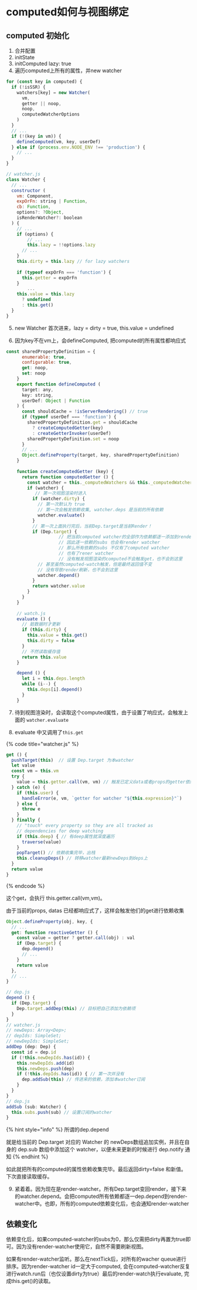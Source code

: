 # computed如何与视图绑定

## computed 初始化

1. 合并配置
2. initState
3. initComputed lazy: true
4. 遍历computed上所有的属性，并new watcher

```javascript
for (const key in computed) {
  if (!isSSR) {
    watchers[key] = new Watcher(
      vm,
      getter || noop,
      noop,
      computedWatcherOptions
    )
  }
  // ...
  if (!(key in vm)) {
    defineComputed(vm, key, userDef)
  } else if (process.env.NODE_ENV !== 'production') {
    // ...
  }
}

// watcher.js
class Watcher {
  // ...
  constructor (
    vm: Component,
    expOrFn: string | Function,
    cb: Function,
    options?: ?Object,
    isRenderWatcher?: boolean
  ) {
    // ...
    if (options) {
    	// ...
    	this.lazy = !!options.lazy
      // ...
    }
    this.dirty = this.lazy // for lazy watchers
      
    if (typeof expOrFn === 'function') {
      this.getter = expOrFn
    } 
		...
    this.value = this.lazy
      ? undefined
      : this.get()
  }
}
```

5. new Watcher 首次进来，lazy = dirty = true, this.value = undefined

6. 因为key不在vm上，会defineComputed, 把computed的所有属性都响应式

```javascript
const sharedPropertyDefinition = {
      enumerable: true,
      configurable: true,
      get: noop,
      set: noop
    }
    export function defineComputed (
      target: any,
      key: string,
      userDef: Object | Function
    ) {
      const shouldCache = !isServerRendering() // true
      if (typeof userDef === 'function') {
        sharedPropertyDefinition.get = shouldCache
          ? createComputedGetter(key)
          : createGetterInvoker(userDef)
        sharedPropertyDefinition.set = noop
      } 
      // ...
      Object.defineProperty(target, key, sharedPropertyDefinition)
    }
    
    function createComputedGetter (key) {
      return function computedGetter () {
        const watcher = this._computedWatchers && this._computedWatchers[key]
        if (watcher) {
           // 第一次视图渲染时进入
          if (watcher.dirty) { 
            // 第一次默认为 true
            // 第一次会触发依赖收集, watcher.deps 是当前的所有依赖
            watcher.evaluate() 
          }
          // 第一次上面执行完后，当前Dep.target是当前Render！
          if (Dep.target) { 
    				// 把当前computed watcher的全部作为依赖都逐一添加到render watcher
    				// 因此逐一依赖的subs 也会有render watcher
    				// 那么所有依赖的subs 不仅有了computed watcher
    				// 也有了rener watcher
    				// 没有触发视图渲染的computed不会触发get，也不会到这里
            // 甚至虽然computed-watch触发，但是最终返回值不变
            // 没有导致render刷新，也不会到这里
            watcher.depend() 
          }
          return watcher.value
        }
      }
    }
    
    // watch.js
    evaluate () {
      // 脏数据时才更新
      if (this.dirty) {
        this.value = this.get()
        this.dirty = false
      }
      // 不然读取缓存值
      return this.value
    }

    depend () {
      let i = this.deps.length
      while (i--) {
        this.deps[i].depend()
      }
    }
```

7. 待到视图渲染时，会读取这个computed属性，由于设置了响应式，会触发上面的 `watcher.evaluate` 

8. evaluate 中又调用了`this.get` 

{% code title="watcher.js" %}
```javascript
get () {
  pushTarget(this)  // 设置 Dep.target 为本watcher
  let value
  const vm = this.vm
  try {
    value = this.getter.call(vm, vm) // 触发已定义data或者props的getter依赖收集
  } catch (e) {
    if (this.user) {
      handleError(e, vm, `getter for watcher "${this.expression}"`)
    } else {
      throw e
    }
  } finally {
    // "touch" every property so they are all tracked as
    // dependencies for deep watching
    if (this.deep) { // 有deep属性就深度遍历
      traverse(value)
    }
    popTarget() // 依赖收集完毕，出栈
    this.cleanupDeps() // 转移watcher最新newDeps到deps上
  }
  return value
}
```
{% endcode %}

这个get，会执行 this.getter.call\(vm,vm\)。

由于当前的props, datas 已经都响应式了，这样会触发他们的get进行依赖收集

```javascript
Object.defineProperty(obj, key, {
  // ...
  get: function reactiveGetter () {
    const value = getter ? getter.call(obj) : val
    if (Dep.target) {
      dep.depend()
      // ...
    }
    return value
  },
  // ...
}

// dep.js
depend () {
  if (Dep.target) {
    Dep.target.addDep(this) // 目标把自己添加为依赖项
  }
}
// watcher.js
// newDeps: Array<Dep>;
// depIds: SimpleSet;
// newDepIds: SimpleSet;
addDep (dep: Dep) {
  const id = dep.id
  if (!this.newDepIds.has(id)) {
    this.newDepIds.add(id)
    this.newDeps.push(dep)
    if (!this.depIds.has(id)) { // 第一次并没有
      dep.addSub(this) // 传进来的依赖，添加本watcher订阅
    }
  }
}
// dep.js 
addSub (sub: Watcher) { 
  this.subs.push(sub) // 设置订阅的watcher
}

```

{% hint style="info" %}
所谓的dep.depend

就是给当前的 Dep.target 对应的 Watcher 的 newDeps数组追加实例，并且在自身的 dep.sub 数组中添加这个 watcher，以便未来更新的时候进行 dep.notify 通知
{% endhint %}

如此就把所有的computed的属性依赖收集完毕。最后返回dirty=false 和新值。下次直接读取缓存。

9. 紧着着。因为现在是render-watcher。所有Dep.target变回render，接下来的watcher.depend。会把computed所有依赖都逐一dep.depend到render-watcher中。也即，所有的computed依赖变化后，也会通知render-watcher

## 依赖变化

依赖变化后，如果computed-watcher的subs为0，那么仅需把dirty再置为true即可。因为没有render-watcher使用它，自然不需要刷新视图。

如果有render-watcher监听。那么在nextTick后，对所有的wacher queue进行排序。因为render-watcher id一定大于computed, 会在computed-watcher反复进行watch.run后（也仅设置dirty为true）最后的render-watch执行evaluate, 完成this.get\(\)的读取。





